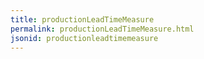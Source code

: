 ```yaml
---
title: productionLeadTimeMeasure
permalink: productionLeadTimeMeasure.html
jsonid: productionleadtimemeasure
---
```

